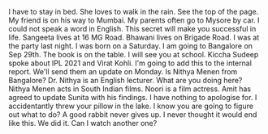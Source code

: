 I have to stay in bed.
She loves to walk in the rain.
See the top of the page.
My friend is on his way to Mumbai.
My parents often go to Mysore by car.
I could not speak a word in English.
This secret will make you successful in life.
Sangeeta lives at 16 MG Road.
Bhawani lives on Brigade Road.
I was at the party last night.
I was born on a Saturday.
I am going to Bangalore on Sep 29th.
The book is on the table.
I will see you at school.
Kiccha Sudeep spoke about IPL 2021 and Virat Kohli.
I'm going to add this to the internal report.
We'll send them an update on Monday.
Is Nithya Menen from Bangalore?
Dr. Nithya is an English lecturer.
What are you doing here?
Nithya Menen acts in South Indian films.
Noori is a film actress.
Amit has agreed to update Sunita with his findings.
I have nothing to apologise for.
I accidentantly threw your pillow in the lake.
I know you are going to figure out what to do?
A good rabbit never gives up.
I never thought it would end like this.
We did it.
Can I watch another one?
